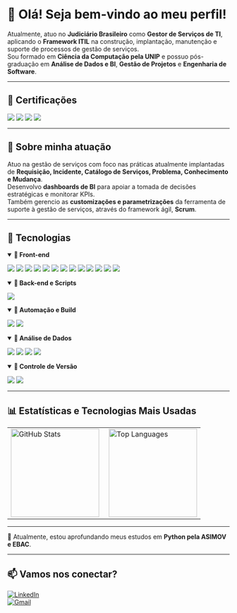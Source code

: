 # 👋 Olá! Seja bem-vindo ao meu perfil!

Atualmente, atuo no **Judiciário Brasileiro** como **Gestor de Serviços de TI**, aplicando o **Framework ITIL** na construção, implantação, manutenção e suporte de processos de gestão de serviços.  
Sou formado em **Ciência da Computação pela UNIP** e possuo pós-graduação em **Análise de Dados e BI**, **Gestão de Projetos** e **Engenharia de Software**.

---

## 📌 Certificações

<p>
  <img src="https://img.shields.io/badge/ITIL%20V3-Foundation-blue" />
  <img src="https://img.shields.io/badge/ITIL%20V3-OSA-blue" />
  <img src="https://img.shields.io/badge/CTFL-Certified%20Tester-orange" />
  <img src="https://img.shields.io/badge/Scrum-Master-green" />
</p>

---

## 💼 Sobre minha atuação

Atuo na gestão de serviços com foco nas práticas atualmente implantadas de **Requisição, Incidente, Catálogo de Serviços, Problema, Conhecimento e Mudança**.  
Desenvolvo **dashboards de BI** para apoiar a tomada de decisões estratégicas e monitorar KPIs.  
Também gerencio as **customizações e parametrizações** da ferramenta de suporte à gestão de serviços, através do framework ágil, **Scrum**.

---

## 🚀 Tecnologias

<details open>
<summary><strong>🔹 Front-end</strong></summary>

<p>
  <img src="https://img.shields.io/badge/React-%2361DAFB.svg?style=flat&logo=react&logoColor=black" />
  <img src="https://img.shields.io/badge/Vue.js-%234FC08D.svg?style=flat&logo=vuedotjs&logoColor=white" />
  <img src="https://img.shields.io/badge/JavaScript-%23F7DF1E.svg?style=flat&logo=javascript&logoColor=black" />
  <img src="https://img.shields.io/badge/ES6+-yellow?style=flat&logo=javascript&logoColor=black" />
  <img src="https://img.shields.io/badge/Babel-yellow?style=flat&logo=babel&logoColor=black" />
  <img src="https://img.shields.io/badge/TypeScript-%23007ACC.svg?style=flat&logo=typescript&logoColor=white" />
  <img src="https://img.shields.io/badge/HTML-orange?style=flat&logo=html5&logoColor=white" />
  <img src="https://img.shields.io/badge/CSS3-%231572B6.svg?style=flat&logo=css3&logoColor=white" />
  <img src="https://img.shields.io/badge/jQuery-%230769AD.svg?style=flat&logo=jquery&logoColor=white" />
  <img src="https://img.shields.io/badge/Bootstrap-%23563D7C.svg?style=flat&logo=bootstrap&logoColor=white" />
  <img src="https://img.shields.io/badge/Ajax-%23007396.svg?style=flat&logo=ajax&logoColor=white" />
  <img src="https://img.shields.io/badge/SASS-%23CC6699.svg?style=flat&logo=sass&logoColor=white" />
  <img src="https://img.shields.io/badge/LESS-%231D365D.svg?style=flat&logo=less&logoColor=white" />
</p>
</details>

<details open>
<summary><strong>🔹 Back-end e Scripts</strong></summary>

<p>
  <img src="https://img.shields.io/badge/Python-%233776AB.svg?style=flat&logo=python&logoColor=white" />
</p>
</details>

<details open>
<summary><strong>🔹 Automação e Build</strong></summary>

<p>
  <img src="https://img.shields.io/badge/Gulp-%23CF4647.svg?style=flat&logo=gulp&logoColor=white" />
  <img src="https://img.shields.io/badge/Grunt-%23FAA918.svg?style=flat&logo=grunt&logoColor=black" />
</p>
</details>

<details open>
<summary><strong>🔹 Análise de Dados</strong></summary>

<p>
  <img src="https://img.shields.io/badge/Oracle%20Analytics-%23F80000.svg?style=flat&logo=oracle&logoColor=white" />
  <img src="https://img.shields.io/badge/Google%20Data%20Studio-%234285F4.svg?style=flat&logo=googleanalytics&logoColor=white" />
  <img src="https://img.shields.io/badge/Power%20BI-%23F2C811.svg?style=flat&logo=powerbi&logoColor=black" />
  <img src="https://img.shields.io/badge/Tableau-%23E97627.svg?style=flat&logo=tableau&logoColor=white" />
</p>
</details>

<details open>
<summary><strong>🔹 Controle de Versão</strong></summary>

<p>
  <img src="https://img.shields.io/badge/Git-%23F05033.svg?style=flat&logo=git&logoColor=white" />
  <img src="https://img.shields.io/badge/GitHub-%23121011.svg?style=flat&logo=github&logoColor=white" />
</p>
</details>

---

## 📊 Estatísticas e Tecnologias Mais Usadas

<table>
  <tr>
    <td>
      <img 
        align="left" 
        alt="GitHub Stats" 
        height="200" 
        src="https://github-readme-stats.vercel.app/api?username=diegofelipesoares&show_icons=true&theme=tokyonight&include_all_commits=true&locale=pt-br" 
      />
    </td>
    <td>
      <img 
        align="right" 
        alt="Top Languages" 
        height="200" 
        src="https://github-readme-stats.vercel.app/api/top-langs/?username=diegofelipesoares&layout=compact&theme=tokyonight&custom_title=Tecnologias" 
      />
    </td>
  </tr>
</table>

---

📘 Atualmente, estou aprofundando meus estudos em **Python pela ASIMOV e EBAC**.

---

## 📫 Vamos nos conectar?

[![LinkedIn](https://img.shields.io/badge/LinkedIn-Diego%20Soares-blue?style=flat&logo=linkedin)](https://www.linkedin.com/in/diegosoares7/)  
[![Gmail](https://img.shields.io/badge/Gmail-diegofelipesoares%40gmail.com-red?style=flat&logo=gmail&logoColor=white)](mailto:diegofelipesoares@gmail.com)
